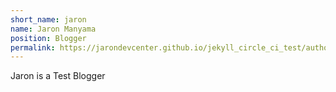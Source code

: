 ```yaml
---
short_name: jaron
name: Jaron Manyama
position: Blogger
permalink: https://jarondevcenter.github.io/jekyll_circle_ci_test/authors/jaron.html
---
```

Jaron is a Test Blogger